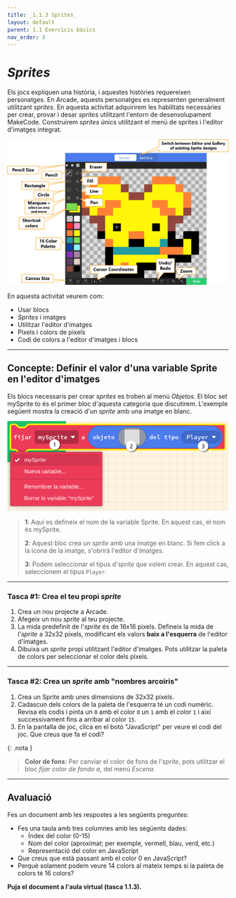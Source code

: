 ```yaml
---
title: _1.1.3 Sprites_
layout: default
parent: 1.1 Exercicis bàsics
nav_order: 3
---
```


# _Sprites_

Els jocs expliquen una història, i aquestes històries requereixen personatges. En Arcade, aquests personatges es representen generalment utilitzant _sprites_. En aquesta activitat adquirirem les habilitats necessàries per crear, provar i desar _sprites_ utilitzant l'entorn de desenvolupament MakeCode. Construirem _sprites_ únics utilitzant el menú de sprites i l'editor d'imatges integrat.

![](../../images/image-editor-features.png)

En aquesta activitat veurem com:

- Usar blocs
- _Sprites_ i imatges
- Utilitzar l'editor d'imatges
- Píxels i colors de píxels
- Codi de colors a l'editor d'imatges i blocs

---

## Concepte: Definir el valor d'una variable Sprite en l'editor d'imatges

<!--<iframe width="560" height="315" src="https://www.youtube.com/embed/gCtzHzg_BZM?si=hGVOmJkc8YpMckI3&amp;start=30" title="YouTube video player" frameborder="0" allow="accelerometer; autoplay; clipboard-write; encrypted-media; gyroscope; picture-in-picture; web-share" referrerpolicy="strict-origin-when-cross-origin" allowfullscreen></iframe>-->

Els blocs necessaris per crear _sprites_ es troben al menú _Objetos_. El bloc set mySprite to és el primer bloc d'aquesta categoria que discutirem. L'exemple següent mostra la creació d'un _sprite_ amb una imatge en blanc.

![alt text](../../images/block_parts.png)

> **1**:  Aquí es defineix el nom de la variable Sprite. En aquest cas, el nom és mySprite.
> 
> **2**:  Aquest bloc crea un _sprite_ amb una imatge en blanc. Si fem click a la icona de la imatge, s'obrirà l'editor d'imatges.
> 
> **3**: Podem seleccionar el tipus d'_sprite_ que volem crear. En aquest cas, seleccionem el tipus `Player`.

---

### Tasca #1: Crea el teu propi _sprite_

1. Crea un nou projecte a Arcade.
2. Afegeix un nou _sprite_ al teu projecte.
3. La mida predefinit de l'_sprite_ és de 16x16 píxels. Defineix la mida de l'_sprite_ a 32x32 píxels, modificant els valors **baix a l'esquerra** de l'editor d'imatges.
4. Dibuixa un _sprite_ propi utilitzant l'editor d'imatges. Pots utilitzar la paleta de colors per seleccionar el color dels píxels.

---

### Tasca #2: Crea un _sprite_ amb "nombres arcoiris"  

1. Crea un Sprite amb unes dimensions de 32x32 píxels.
2. Cadascun dels colors de la paleta de l'esquerra té un codi numèric. Revisa els codis i pinta un `0` amb el color `0` un `1` amb el color `1` i així successivament fins a arribar al color `15`.
3. En la pantalla de joc, clica en el botó "JavaScript" per veure el codi del joc. Que creus que fa el codi?

{: .nota }
> **Color de fons:**
> Per canviar el color de fons de l'_sprite_, pots utilitzar el bloc _fijar color de fondo a_, del menú _Escena_.

---

## Avaluació

Fes un document amb les respostes a les següents preguntes:

- Fes una taula amb tres columnes amb les següents dades:
  - Índex del color (0-15)
  - Nom del color (aproximat; per exemple, vermell, blau, verd, etc.)
  - Representació del color en JavaScript    
- Que creus que està passant amb el color 0 en JavaScript?
- Perquè solament podem veure 14 colors al mateix temps si la paleta de colors té 16 colors?

**Puja el document a l'aula virtual (tasca 1.1.3).**
